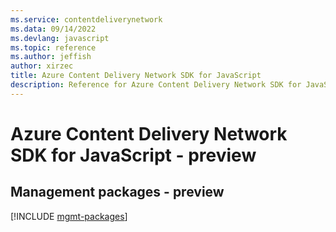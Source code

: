 ```yaml
---
ms.service: contentdeliverynetwork
ms.data: 09/14/2022
ms.devlang: javascript
ms.topic: reference
ms.author: jeffish
author: xirzec
title: Azure Content Delivery Network SDK for JavaScript
description: Reference for Azure Content Delivery Network SDK for JavaScript
---
```

# Azure Content Delivery Network SDK for JavaScript - preview

## Management packages - preview
[!INCLUDE [mgmt-packages](content-delivery-network-mgmt-index.md)]